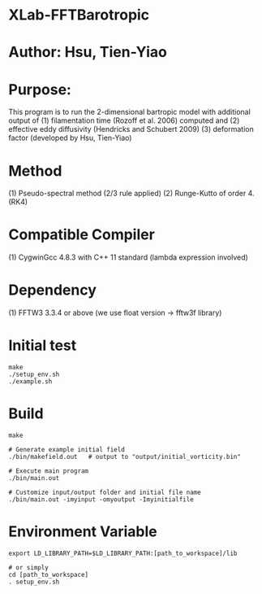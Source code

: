 # XLab-FFTBarotropic
# Author: Hsu, Tien-Yiao
# Purpose:
This program is to run the 2-dimensional bartropic model with additional output of
  (1) filamentation time (Rozoff et al. 2006) computed and
  (2) effective eddy diffusivity (Hendricks and Schubert 2009)
  (3) deformation factor (developed by Hsu, Tien-Yiao)
# Method
  (1) Pseudo-spectral method (2/3 rule applied)
  (2) Runge-Kutto of order 4. (RK4)
  
# Compatible Compiler
  (1) CygwinGcc 4.8.3 with C++ 11 standard (lambda expression involved)
  
# Dependency
  (1) FFTW3 3.3.4 or above (we use float version -> fftw3f library)

# Initial test
    make
    ./setup_env.sh
    ./example.sh


# Build
    make

    # Generate example initial field
    ./bin/makefield.out   # output to "output/initial_vorticity.bin"
    
    # Execute main program
    ./bin/main.out
    
    # Customize input/output folder and initial file name
    ./bin/main.out -imyinput -omyoutput -Imyinitialfile

# Environment Variable
    export LD_LIBRARY_PATH=$LD_LIBRARY_PATH:[path_to_workspace]/lib
    
    # or simply
    cd [path_to_workspace]
    . setup_env.sh
